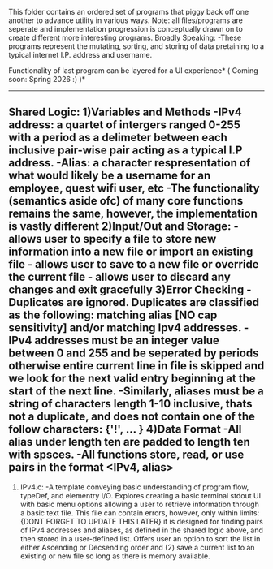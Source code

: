 
This folder contains an ordered set of programs that piggy back off one another to advance utility in various ways. Note: all files/programs are seperate and implementation progression is conceptually drawn on to create different more interesting programs.
  Broadly Speaking: 
    -These programs represent the mutating, sorting, and storing of data pretaining to a typical internet I.P. address and username. 
    
Functionality of last program can be layered for a UI experience* (    Coming soon: Spring 2026 :)  )*

--------------------------------------------------------------------------------------------------------------------------------------------------------------------------------------
Shared Logic:
  1)Variables and Methods
    -IPv4 address: a quartet of intergers ranged 0-255 with a period as a delimeter between each inclusive pair-wise pair acting as a typical I.P address.
    -Alias: a character respresentation of what would likely be a username for an employee, quest wifi user, etc
    -The functionality (semantics aside ofc) of many core functions remains the same, however, the implementation is vastly different
  2)Input/Out and Storage:
    - allows user to specify a file to store new information into a new file or import an existing file
    - allows user to save to a new file or override the current file 
    - allows user to discard any changes and exit gracefully
  3)Error Checking
    -Duplicates are ignored. Duplicates are classified as the following: matching alias [NO cap sensitivity] and/or matching Ipv4 addresses.
    -IPv4 addresses must be an integer value between 0 and 255 and be seperated by periods otherwise entire current line in file is skipped and we look for the next valid entry beginning at the start of the next line.
    -Similarly, aliases must be a string of characters length 1-10 inclusive, thats not a duplicate, and does not contain one of the follow characters: {'!', ... }
  4)Data Format
    -All alias under length ten are padded to length ten with spsces.
    -All functions store, read, or use pairs in the format <IPv4, alias>
--------------------------------------------------------------------------------------------------------------------------------------------------------------------------------------

1) IPv4.c:
     -A template conveying basic understanding of program flow, typeDef, and elementry I/O. Explores creating a basic terminal stdout UI with basic menu options allowing a user to retrieve information through a basic text file. This file can contain errors, however, only within limits: {DONT FORGET TO UPDATE THIS LATER} it is designed for finding pairs of IPv4 addresses and  aliases, as defined in the shared logic above, and then stored in a user-defined list. Offers user an option to sort the list in either Ascending or Decsending order and (2) save a current list to an existing or new file so long as there is memory available. 


